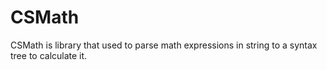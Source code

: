 CSMath
======

CSMath is library that used to parse math expressions in string to a syntax tree to calculate it.
